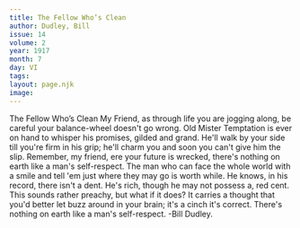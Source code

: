 ```yaml
---
title: The Fellow Who’s Clean
author: Dudley, Bill
issue: 14
volume: 2
year: 1917
month: 7
day: VI
tags:
layout: page.njk
image:
---
```

The Fellow Who’s Clean   My Friend, as through life you are jogging along, be careful your balance-wheel doesn't go wrong. Old Mister Temptation is ever on hand to whisper his promises, gilded and grand. He'll walk by your side till you're firm in his grip; he'll charm you and soon you can't give him the slip. Remember, my friend, ere your future is wrecked, there's nothing on earth like a man's self-respect.   The man who can face the whole world with a smile and tell 'em just where they may go is worth while. He knows, in his record, there isn't a dent. He's rich, though he may not possess a, red cent. This sounds rather preachy, but what if it does? It carries a thought that you'd better let buzz around in your brain; it's a cinch it's correct. There's nothing on earth like a man's self-respect.   -Bill Dudley.   




